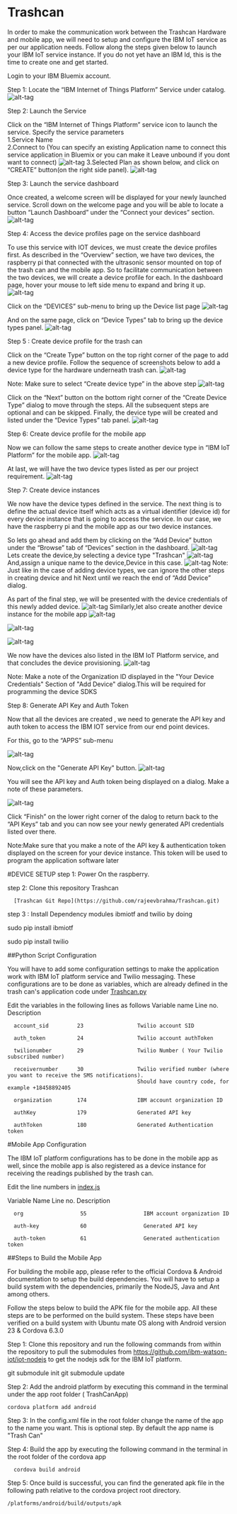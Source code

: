 # Trashcan
In order to make the communication work between the Trashcan Hardware and mobile app, we will need to setup and configure the IBM IoT service as per our application needs. Follow along the steps given below to launch your IBM IoT service instance. If you do not yet have an IBM Id, this is the time to create one and get started.


Login to your IBM Bluemix account. 

Step 1: Locate the “IBM Internet of Things Platform” Service under catalog.
![alt-tag](https://github.com/rajeevbrahma/Trashcan/blob/master/screenshots/step1.png)

Step 2: Launch the Service

Click on the “IBM Internet of Things Platform” service icon to launch the service. Specify the service parameters <br>
1.Service Name <br>
2.Connect to (You can specify an existing Application name to connect this service application in Bluemix or you can make it Leave unbound if you dont want to connect)
![alt-tag](https://github.com/rajeevbrahma/Trashcan/blob/master/screenshots/step2.1.png)
3.Selected Plan as shown below, and click on “CREATE” button(on the right side panel).
![alt-tag](https://github.com/rajeevbrahma/Trashcan/blob/master/screenshots/step2.2.png)

Step 3: Launch the service dashboard

Once created, a welcome screen will be displayed for your newly launched service.
Scroll down on the welcome page and you will be able to locate a button “Launch Dashboard” under the “Connect your devices” section.
![alt-tag](https://github.com/rajeevbrahma/Trashcan/blob/master/screenshots/step2.3.png)

Step 4: Access the device profiles page on the service dashboard

To use this service with IOT devices, we must create the device profiles first. As described in the “Overview” section, we have two devices, the raspberry pi that connected with the ultrasonic sensor mounted on top of the trash can and the mobile app. So to facilitate communication between the two devices, we will create a device profile for each.
In the dashboard page, hover your mouse to left side menu to expand and bring it up.
![alt-tag](https://github.com/rajeevbrahma/Trashcan/blob/master/screenshots/step3.1.png)

Click on the “DEVICES” sub-menu to bring up the Device list page
![alt-tag](https://github.com/rajeevbrahma/Trashcan/blob/master/screenshots/step3.2.png)

And on the same page, click on “Device Types” tab to bring up the device types panel.
![alt-tag](https://github.com/rajeevbrahma/Trashcan/blob/master/screenshots/step3.3.png)

Step 5 : Create device profile for the trash can 

Click on the “Create Type” button on the top right corner of the page to add a new device profile. Follow the sequence of screenshots below to add a device type for the hardware underneath trash can.
![alt-tag](https://github.com/rajeevbrahma/Trashcan/blob/master/screenshots/step3.4.png)

Note: Make sure to select “Create device type” in the above step
![alt-tag](https://github.com/rajeevbrahma/Trashcan/blob/master/screenshots/step3.5.png)

Click on the “Next” button on the bottom right corner of the “Create Device Type” dialog to move through the steps. All the subsequent steps are optional and can be skipped. Finally, the device type will be created and listed under the “Device Types” tab panel.
![alt-tag](https://github.com/rajeevbrahma/Trashcan/blob/master/screenshots/step3.6.png)

Step 6: Create device profile for the mobile app

Now we can follow the same steps to create another device type in “IBM IoT Platform” for the mobile app.
![alt-tag](https://github.com/rajeevbrahma/Trashcan/blob/master/screenshots/step3.7.png)

At last, we will have the two device types listed as per our project requirement.
![alt-tag](https://github.com/rajeevbrahma/Trashcan/blob/master/screenshots/step3.8.png)

Step 7: Create device instances

We now have the device types defined in the service. The next thing is to define the actual device itself which acts as a virtual identifier (device id) for every device instance that is going to access the service. In our case, we have the raspberry pi and the mobile app as our two device instances.

So lets go ahead and add them by clicking on the “Add Device” button under the “Browse” tab of “Devices” section in the dashboard.
![alt-tag](https://github.com/rajeevbrahma/Trashcan/blob/master/screenshots/step3.9.png)
Lets create the device,by selecting a device type "Trashcan"
![alt-tag](https://github.com/rajeevbrahma/Trashcan/blob/master/screenshots/step3.10.png)
And,assign a unique name to the device,Device in this case.
![alt-tag](https://github.com/rajeevbrahma/Trashcan/blob/master/screenshots/step3.11.png)
Note: Just like in the case of adding device types, we can ignore the other steps in creating device and hit Next until we reach the end of “Add Device” dialog.

As part of the final step, we will be presented with the device credentials of this newly added device.
![alt-tag](https://github.com/rajeevbrahma/Trashcan/blob/master/screenshots/step3.12.png)
Similarly,let also create another device instance for the mobile app
![alt-tag](https://github.com/rajeevbrahma/Trashcan/blob/master/screenshots/step3.13.png)

![alt-tag](https://github.com/rajeevbrahma/Trashcan/blob/master/screenshots/step3.14.png)

![alt-tag](https://github.com/rajeevbrahma/Trashcan/blob/master/screenshots/step3.15.png)

We now have the devices also listed in the IBM IoT Platform service, and that concludes the device provisioning.
![alt-tag](https://github.com/rajeevbrahma/Trashcan/blob/master/screenshots/step3.16.png)

Note: Make a note of the Organization ID displayed in the "Your Device Credentials" Section of "Add Device" dialog.This will be required for programming the device SDKS

Step 8: Generate API Key and Auth Token

Now that all the devices are created , we need to generate the API key and auth token to access the IBM IOT service from our end point devices.

For this, go to the “APPS” sub-menu

![alt-tag](https://github.com/rajeevbrahma/Trashcan/blob/master/screenshots/step7.1.png)

Now,click on the "Generate API Key" button.
![alt-tag](https://github.com/rajeevbrahma/Trashcan/blob/master/screenshots/step7.2.png)

You will see the API key and Auth token being displayed on a dialog. Make a note of these parameters.

![alt-tag](https://github.com/rajeevbrahma/Trashcan/blob/master/screenshots/step7.4.png)

Click “Finish” on the lower right corner of the dalog to return back to the “API Keys” tab and you can now see your newly generated API credentials listed over there.

Note:Make sure that you make a note of the API key & authentication token displayed on the screen for your device instance. This token will be used to program the application software later

#DEVICE SETUP
step 1: Power On the raspberry.

step 2: Clone this repository Trashcan

      [Trashcan Git Repo](https://github.com/rajeevbrahma/Trashcan.git)

step 3 : Install Dependency modules ibmiotf and twilio by doing

sudo pip install ibmiotf

sudo pip install twilio

##Python Script Configuration

You will have to add some configuration settings to make the application work with IBM IoT platform service and Twilio messaging. These configurations are to be done as variables, which are already defined in the trash can's application code under [Trashcan.py](https://github.com/rajeevbrahma/Trashcan/blob/master/Trashcan.py)

Edit the variables in the following lines as follows
Variable name       Line no.           Description

      account_sid         23                 Twilio account SID

      auth_token          24                 Twilio account authToken

      twilionumber        29                 Twilio Number ( Your Twilio subscribed number)

      receivernumber      30                 Twilio verified number (where you want to receive the SMS notifications). 
                                             Should have country code, for example +18458892405

      organization        174                IBM account organization ID

      authKey             179                Generated API key

      authToken           180                Generated Authentication token
    
#Mobile App Configuration

The IBM IoT platform configurations has to be done in the mobile app as well, since the mobile app is also registered as a device instance for receiving the readings published by the trash can.

Edit the line numbers in [index.js](https://github.com/rajeevbrahma/Trashcan/blob/master/TrashCanApp/www/js/index.js)

Variable Name        Line no.            Description

      org                  55                  IBM account organization ID

      auth-key             60                  Generated API key    

      auth-token           61                  Generated authentication token  
      
      
##Steps to Build the Mobile App

For building the mobile app, please refer to the official Cordova & Android documentation to setup the build dependencies. You will have to setup a build system with the dependencies, primarily the NodeJS, Java and Ant among others.

Follow the steps below to build the APK file for the mobile app. All these steps are to be performed on the build system. These steps have been verified on a build system with Ubuntu mate OS along with Android version 23 & Cordova 6.3.0

Step 1: Clone this repository and run the following commands from within the repository to pull the submodules from https://github.com/ibm-watson-iot/iot-nodejs to get the nodejs sdk for the IBM IoT platform.

git submodule init
git submodule update

Step 2: Add the android platform by executing this command in the terminal under the app root folder ( TrashCanApp)

    cordova platform add android
Step 3: In the config.xml file in the root folder change the name of the app to the name you want. This is optional step. By default the app name is "Trash Can"

Step 4: Build the app by executing the following command in the terminal in the root folder of the cordova app

      cordova build android
Step 5: Once build is successful, you can find the generated apk file in the following path relative to the cordova project root directory.

    /platforms/android/build/outputs/apk
